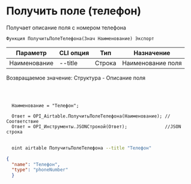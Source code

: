 ﻿---
sidebar_position: 9
---

# Получить поле (телефон)
 Получает описание поля с номером телефона



`Функция ПолучитьПолеТелефона(Знач Наименование) Экспорт`

  | Параметр | CLI опция | Тип | Назначение |
  |-|-|-|-|
  | Наименование | --title | Строка | Наименование поля |

  
  Возвращаемое значение:   Структура -  Описание поля

<br/>




```bsl title="Пример кода"
  
  Наименование = "Телефон";
  
  Ответ = OPI_Airtable.ПолучитьПолеТелефона(Наименование); //Соответствие
  Ответ = OPI_Инструменты.JSONСтрокой(Ответ);              //JSON строка
```



```sh title="Пример команды CLI"
    
  oint airtable ПолучитьПолеТелефона --title "Телефон"

```

```json title="Результат"
{
  "name": "Телефон",
  "type": "phoneNumber"
  }
```
